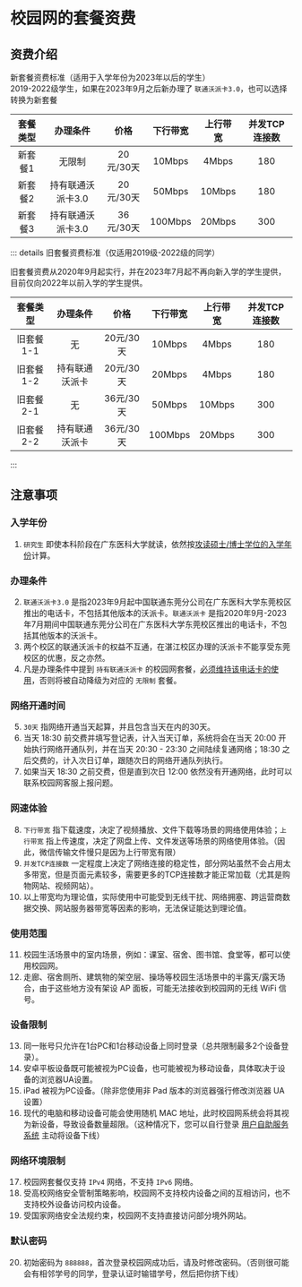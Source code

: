 # 校园网的套餐资费

## 资费介绍

新套餐资费标准（适用于入学年份为2023年以后的学生）  
2019-2022级学生，如果在2023年9月之后新办理了 `联通沃派卡3.0`，也可以选择转换为新套餐

| 套餐类型 |     办理条件      |   价格    | 下行带宽 | 上行带宽 | 并发TCP连接数 |
| :------: | :---------------: | :-------: | :------: | :------: | :-----------: |
| 新套餐1  |      无限制       | 20元/30天 |  10Mbps  |  4Mbps   |      180      |
| 新套餐2  | 持有联通沃派卡3.0 | 20元/30天 |  50Mbps  |  10Mbps  |      180      |
| 新套餐3  | 持有联通沃派卡3.0 | 36元/30天 | 100Mbps  |  20Mbps  |      300      |

::: details 旧套餐资费标准（仅适用2019级-2022级的同学）

旧套餐资费从2020年9月起实行，并在2023年7月起不再向新入学的学生提供，目前仅向2022年以前入学的学生提供。

| 套餐类型  |    办理条件    |   价格    | 下行带宽 | 上行带宽 | 并发TCP连接数 |
| :-------: | :------------: | :-------: | :------: | :------: | :-----------: |
| 旧套餐1-1 |       无       | 20元/30天 |  10Mbps  |  4Mbps   |      180      |
| 旧套餐1-2 | 持有联通沃派卡 | 20元/30天 |  20Mbps  |  4Mbps   |      180      |
| 旧套餐2-1 |       无       | 36元/30天 |  50Mbps  |  10Mbps  |      300      |
| 旧套餐2-2 | 持有联通沃派卡 | 36元/30天 | 100Mbps  |  20Mbps  |      300      |

:::

## 注意事项

### 入学年份

1. `研究生` 即使本科阶段在广东医科大学就读，依然按<u>攻读硕士/博士学位的入学年份</u>计算。

### 办理条件

2. `联通沃派卡3.0` 是指2023年9月起中国联通东莞分公司在广东医科大学东莞校区推出的电话卡，不包括其他版本的沃派卡。`联通沃派卡` 是指2020年9月-2023年7月期间中国联通东莞分公司在广东医科大学东莞校区推出的电话卡，不包括其他版本的沃派卡。
3. 两个校区的联通沃派卡的权益不互通，在湛江校区办理的沃派卡不能享受东莞校区的优惠，反之亦然。
4. 凡是办理条件中提到 `持有联通沃派卡` 的校园网套餐，<u>必须维持该电话卡的使用</u>，否则将被自动降级为对应的 `无限制` 套餐。

### 网络开通时间

5. `30天` 指网络开通当天起算，并且包含当天在内的30天。
6. 当天 18:30 前交费并填写登记表，计入当天订单，系统将会在当天 20:00 开始执行网络开通队列，并在当天 20:30 - 23:30 之间陆续复通网络；18:30 之后交费的，计入次日订单，跟随次日的网络开通队列执行。
7. 如果当天 18:30 之前交费，但是直到次日 12:00 依然没有开通网络，此时可以联系校园网客服上报问题。

### 网速体验

8. `下行带宽` 指下载速度，决定了视频播放、文件下载等场景的网络使用体验；`上行带宽` 指上传速度，决定了网盘上传、文件发送等场景的网络使用体验。（因此，微信传输文件慢只是因为上行带宽有限）
9. `并发TCP连接数` 一定程度上决定了网络连接的稳定性，部分网站虽然不会占用太多带宽，但是页面元素较多，需要更多的TCP连接数才能正常加载（尤其是购物网站、视频网站）。
10. 以上带宽均为理论值，实际使用中可能受到无线干扰、网络拥塞、跨运营商数据交换、网站服务器带宽等因素的影响，无法保证能达到理论值。

### 使用范围

11. 校园生活场景中的室内场景，例如：课室、宿舍、图书馆、食堂等，都可以使用校园网。
12. 走廊、宿舍厕所、建筑物的架空层、操场等校园生活场景中的半露天/露天场合，由于这些地方没有架设 AP 面板，可能无法接收到校园网的无线 WiFi 信号。

### 设备限制

13. 同一账号只允许在1台PC和1台移动设备上同时登录（总共限制最多2个设备登录）。
14. 安卓平板设备既可能被视为PC设备，也可能被视为移动设备，具体取决于设备的浏览器UA设置。
15. iPad 被视为PC设备。（除非您使用非 Pad 版本的浏览器强行修改浏览器 UA 设置）
16. 现代的电脑和移动设备可能会使用随机 MAC 地址，此时校园网系统会将其视为新设备，导致设备数量超限。（这种情况下，您可以自行登录 [用户自助服务系统](http://172.18.70.3:8080/Self/login/?302=LI) 主动将设备下线）

### 网络环境限制

17. 校园网套餐仅支持 `IPv4` 网络，不支持 `IPv6` 网络。
18. 受高校网络安全管制策略影响，校园网不支持校内设备之间的互相访问，也不支持校外设备访问校内设备。
19. 受国家网络安全法规约束，校园网不支持直接访问部分境外网站。

### 默认密码

20. 初始密码为 `888888`，首次登录校园网成功后，请及时修改密码。（否则很可能会有相邻学号的同学，登录认证时输错学号，然后把你挤下线）
